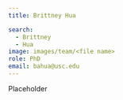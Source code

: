```yaml
---
title: Brittney Hua

search:
  - Brittney 
  - Hua
image: images/team/<file name>
role: PhD
email: bahua@usc.edu
---
```


Placeholder
